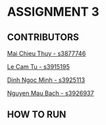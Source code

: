 # ASSIGNMENT 3
## CONTRIBUTORS
[Mai Chieu Thuy - s3877746](https://github.com/thuyiswater)

[Le Cam Tu - s3915195](https://github.com/hydl19903)

[Dinh Ngoc Minh - s3925113](https://github.com/dinhminh0307)

[Nguyen Mau Bach - s3926937](https://github.com/Helixu38)

## HOW TO RUN
